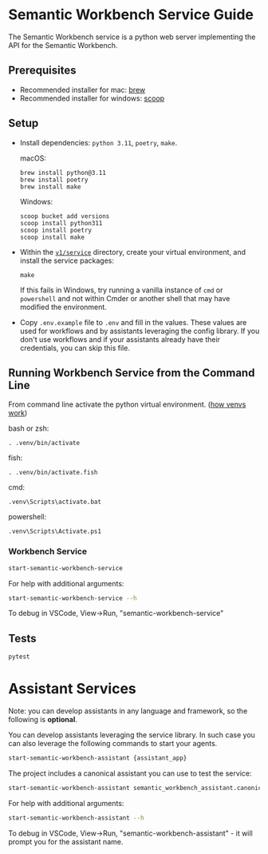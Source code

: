 # Semantic Workbench Service Guide

The Semantic Workbench service is a python web server implementing the API for the Semantic Workbench.

## Prerequisites

- Recommended installer for mac: [brew](https://brew.sh/)
- Recommended installer for windows: [scoop](https://scoop.sh/)

## Setup

- Install dependencies: `python 3.11`, `poetry`, `make`.

  macOS:

      brew install python@3.11
      brew install poetry
      brew install make

  Windows:

      scoop bucket add versions
      scoop install python311
      scoop install poetry
      scoop install make

- Within the [`v1/service`](./) directory, create your virtual environment, and install the service packages:
  
      make
  
  If this fails in Windows, try running a vanilla instance of `cmd` or `powershell` and not within Cmder or another shell that may have modified the environment.

- Copy `.env.example` file to `.env` and fill in the values. These values are used for workflows and by assistants leveraging the config library. If you don't use workflows and if your assistants already have their credentials, you can skip this file.

## Running Workbench Service from the Command Line

From command line activate the python virtual environment. ([how venvs work](https://docs.python.org/3.11/library/venv.html#how-venvs-work))

  bash or zsh:

    . .venv/bin/activate

  fish:

    . .venv/bin/activate.fish

  cmd:

    .venv\Scripts\activate.bat

  powershell:


    .venv\Scripts\Activate.ps1

### Workbench Service

```sh
start-semantic-workbench-service
```

For help with additional arguments:

```sh
start-semantic-workbench-service --h
```

To debug in VSCode, View->Run, "semantic-workbench-service"

## Tests

```sh
pytest
```

# Assistant Services

Note: you can develop assistants in any language and framework, so the following is **optional**.

You can develop assistants leveraging the service library. In such case you can also leverage the following commands to start your agents.

```sh
start-semantic-workbench-assistant {assistant_app}
```

The project includes a canonical assistant you can use to test the service:

```sh
start-semantic-workbench-assistant semantic_workbench_assistant.canonical:app
```

For help with additional arguments:

```sh
start-semantic-workbench-assistant --h
```

To debug in VSCode, View->Run, "semantic-workbench-assistant" - it will prompt you for the assistant name.
